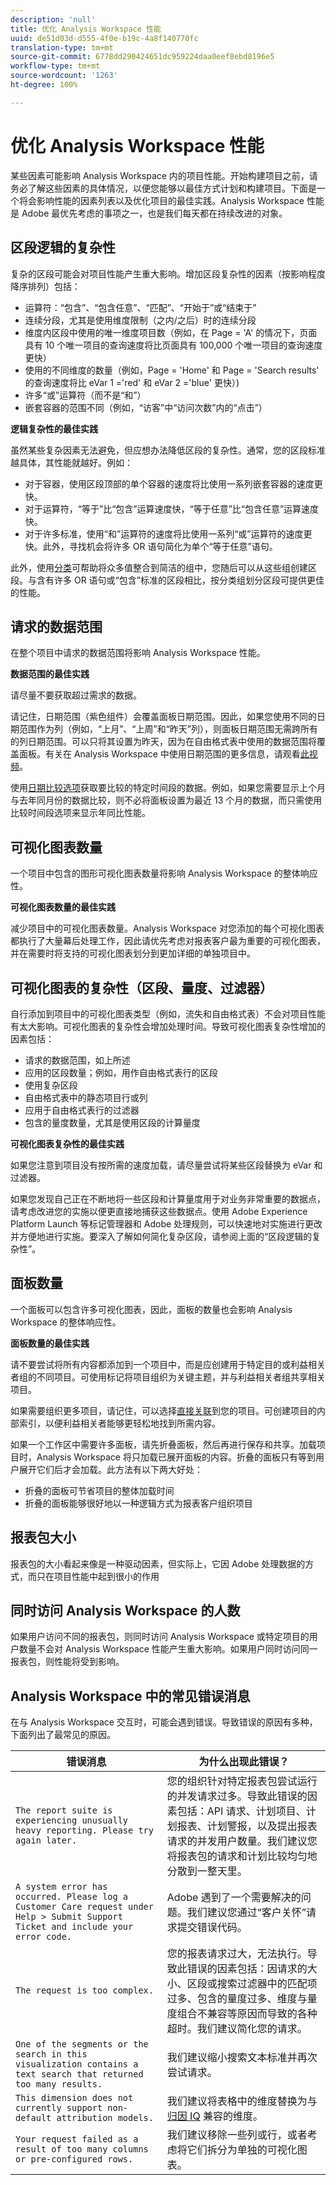 ```yaml
---
description: 'null'
title: 优化 Analysis Workspace 性能
uuid: de51d03d-d555-4f0e-b19c-4a8f140770fc
translation-type: tm+mt
source-git-commit: 6778dd290424651dc959224daa0eef8ebd8196e5
workflow-type: tm+mt
source-wordcount: '1263'
ht-degree: 100%

---
```



# 优化 Analysis Workspace 性能

某些因素可能影响 Analysis Workspace 内的项目性能。开始构建项目之前，请务必了解这些因素的具体情况，以便您能够以最佳方式计划和构建项目。下面是一个将会影响性能的因素列表以及优化项目的最佳实践。Analysis Workspace 性能是 Adobe 最优先考虑的事项之一，也是我们每天都在持续改进的对象。

## 区段逻辑的复杂性

复杂的区段可能会对项目性能产生重大影响。增加区段复杂性的因素（按影响程度降序排列）包括：

* 运算符：“包含”、“包含任意”、“匹配”、“开始于”或“结束于”
* 连续分段，尤其是使用维度限制（之内/之后）时的连续分段
* 维度内区段中使用的唯一维度项目数（例如，在 Page = &#39;A&#39; 的情况下，页面具有 10 个唯一项目的查询速度将比页面具有 100,000 个唯一项目的查询速度更快）
* 使用的不同维度的数量（例如，Page = &#39;Home&#39; 和 Page = &#39;Search results&#39; 的查询速度将比 eVar 1 =&#39;red&#39; 和 eVar 2 =&#39;blue&#39; 更快）)
* 许多“或”运算符（而不是“和”）
* 嵌套容器的范围不同（例如，“访客”中“访问次数”内的“点击”）

**逻辑复杂性的最佳实践**

虽然某些复杂因素无法避免，但应想办法降低区段的复杂性。通常，您的区段标准越具体，其性能就越好。例如：

* 对于容器，使用区段顶部的单个容器的速度将比使用一系列嵌套容器的速度更快。
* 对于运算符，“等于”比“包含”运算速度快，“等于任意”比“包含任意”运算速度快。
* 对于许多标准，使用“和”运算符的速度将比使用一系列“或”运算符的速度更快。此外，寻找机会将许多 OR 语句简化为单个“等于任意”语句。

此外，使用[分类](/help/components/classifications/c-classifications.md)可帮助将众多值整合到简洁的组中，您随后可以从这些组创建区段。与含有许多 OR 语句或“包含”标准的区段相比，按分类组划分区段可提供更佳的性能。

## 请求的数据范围

在整个项目中请求的数据范围将影响 Analysis Workspace 性能。

**数据范围的最佳实践**

请尽量不要获取超过需求的数据。

请记住，日期范围（紫色组件）会覆盖面板日期范围。因此，如果您使用不同的日期范围作为列（例如，“上月”、“上周”和“昨天”列），则面板日期范围无需跨所有的列日期范围。可以只将其设置为昨天，因为在自由格式表中使用的数据范围将覆盖面板。有关在 Analysis Workspace 中使用日期范围的更多信息，请观看[此视频](https://www.youtube.com/watch?v=ybmv6EBmhn0)。

使用[日期比较选项](/help/analyze/analysis-workspace/components/calendar-date-ranges/time-comparison.md)获取要比较的特定时间段的数据。例如，如果您需要显示上个月与去年同月份的数据比较，则不必将面板设置为最近 13 个月的数据，而只需使用比较时间段选项来显示年同比性能。

## 可视化图表数量

一个项目中包含的图形可视化图表数量将影响 Analysis Workspace 的整体响应性。

**可视化图表数量的最佳实践**

减少项目中的可视化图表数量。Analysis Workspace 对您添加的每个可视化图表都执行了大量幕后处理工作，因此请优先考虑对报表客户最为重要的可视化图表，并在需要时将支持的可视化图表划分到更加详细的单独项目中。

## 可视化图表的复杂性（区段、量度、过滤器）

自行添加到项目中的可视化图表类型（例如，流失和自由格式表）不会对项目性能有太大影响。可视化图表的复杂性会增加处理时间。导致可视化图表复杂性增加的因素包括：

* 请求的数据范围，如上所述
* 应用的区段数量；例如，用作自由格式表行的区段
* 使用复杂区段
* 自由格式表中的静态项目行或列
* 应用于自由格式表行的过滤器
* 包含的量度数量，尤其是使用区段的计算量度

**可视化图表复杂性的最佳实践**

如果您注意到项目没有按所需的速度加载，请尽量尝试将某些区段替换为 eVar 和过滤器。

如果您发现自己正在不断地将一些区段和计算量度用于对业务非常重要的数据点，请考虑改进您的实施以便更直接地捕获这些数据点。使用 Adobe Experience Platform Launch 等标记管理器和 Adobe 处理规则，可以快速地对实施进行更改并方便地进行实施。要深入了解如何简化复杂区段，请参阅上面的“区段逻辑的复杂性”。

## 面板数量

一个面板可以包含许多可视化图表，因此，面板的数量也会影响 Analysis Workspace 的整体响应性。

**面板数量的最佳实践**

请不要尝试将所有内容都添加到一个项目中，而是应创建用于特定目的或利益相关者组的不同项目。可使用标记将项目组织为关键主题，并与利益相关者组共享相关项目。

如果需要组织更多项目，请记住，可以选择[直接关联](https://www.youtube.com/watch?v=6IOEewflG2U)到您的项目。可创建项目的内部索引，以便利益相关者能够更轻松地找到所需内容。

如果一个工作区中需要许多面板，请先折叠面板，然后再进行保存和共享。加载项目时，Analysis Workspace 将只加载已展开面板的内容。折叠的面板只有等到用户展开它们后才会加载。此方法有以下两大好处：

* 折叠的面板可节省项目的整体加载时间
* 折叠的面板能够很好地以一种逻辑方式为报表客户组织项目

## 报表包大小

报表包的大小看起来像是一种驱动因素，但实际上，它因 Adobe 处理数据的方式，而只在项目性能中起到很小的作用

## 同时访问 Analysis Workspace 的人数

如果用户访问不同的报表包，则同时访问 Analysis Workspace 或特定项目的用户数量不会对 Analysis Workspace 性能产生重大影响。如果用户同时访问同一报表包，则性能将受到影响。

## Analysis Workspace 中的常见错误消息

在与 Analysis Workspace 交互时，可能会遇到错误。导致错误的原因有多种，下面列出了最常见的原因。

| 错误消息 | 为什么出现此错误？ |
|---|---|
| `The report suite is experiencing unusually heavy reporting. Please try again later.` | 您的组织针对特定报表包尝试运行的并发请求过多。导致此错误的因素包括：API 请求、计划项目、计划报表、计划警报，以及提出报表请求的并发用户数量。我们建议您将报表包的请求和计划比较均匀地分散到一整天里。 |
| `A system error has occurred. Please log a Customer Care request under Help > Submit Support Ticket and include your error code.` | Adobe 遇到了一个需要解决的问题。我们建议您通过“客户关怀”请求提交错误代码。 |
| `The request is too complex.` | 您的报表请求过大，无法执行。导致此错误的因素包括：因请求的大小、区段或搜索过滤器中的匹配项过多、包含的量度过多、维度与量度组合不兼容等原因而导致的各种超时。我们建议简化您的请求。 |
| `One of the segments or the search in this visualization contains a text search that returned too many results.` | 我们建议缩小搜索文本标准并再次尝试请求。 |
| `This dimension does not currently support non-default attribution models.` | 我们建议将表格中的维度替换为与[归因 IQ](../attribution/overview.md) 兼容的维度。 |
| `Your request failed as a result of too many columns or pre-configured rows.` | 我们建议移除一些列或行，或者考虑将它们拆分为单独的可视化图表。 |
